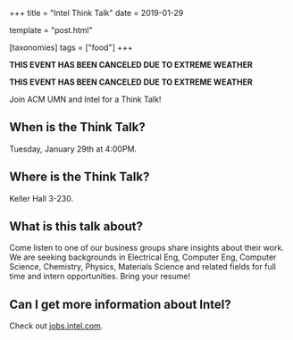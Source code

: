 +++
title = "Intel Think Talk"
date = 2019-01-29

template = "post.html"

[taxonomies]
tags = ["food"]
+++

**THIS EVENT HAS BEEN CANCELED DUE TO EXTREME WEATHER**

<!-- more -->

**THIS EVENT HAS BEEN CANCELED DUE TO EXTREME WEATHER**
 
Join ACM UMN and Intel for a Think Talk!

## When is the Think Talk?
Tuesday, January 29th at 4:00PM.

## Where is the Think Talk?
Keller Hall 3-230.

## What is this talk about?

Come listen to one of our business groups share insights about their
work. We are seeking backgrounds in Electrical Eng, Computer Eng,
Computer Science, Chemistry, Physics, Materials Science and related
fields for full time and intern opportunities. Bring your resume!

## Can I get more information about Intel?

Check out [jobs.intel.com](https://jobs.intel.com).
